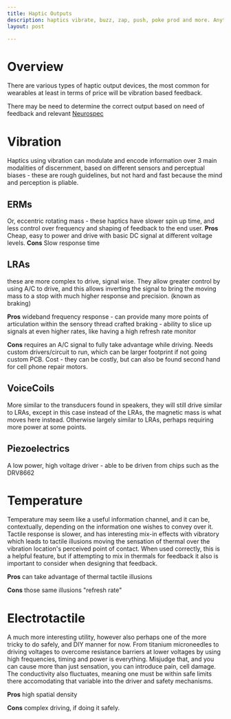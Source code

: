 ```yaml
---
title: Haptic Outputs
description: haptics vibrate, buzz, zap, push, poke prod and more. Anything to do with touch, tactile perception modulation, will be in this area. 
layout: post

---
```


# Overview
There are various types of haptic output devices, the most common for wearables at least in terms of price will be vibration based feedback. 

There may be need to determine the correct output based on need of feedback and relevant [Neurospec](https://wiki.curiosiate.com/Sensory-Weaving/Neurospec/Neurospec.md)


# Vibration
Haptics using vibration can modulate and encode information over 3 main modalities of discernment, based on different sensors and perceptual biases - these are rough guidelines, but not hard and fast because the mind and perception is pliable.

## ERMs 
Or, eccentric rotating mass - these haptics have slower spin up time, and less control over frequency and shaping of feedback to the end user. 
**Pros**
Cheap, easy to power and drive with basic DC signal at different voltage levels. 
**Cons**
Slow response time



## LRAs
these are more complex to drive, signal wise. They allow greater control by using A/C to drive, and this allows inverting the signal to bring the moving mass to a stop with much higher response and precision. (known as braking)

**Pros**
wideband frequency response - can provide many more points of articulation within the sensory thread crafted
braking - ability to slice up signals at even higher rates, like having a high refresh rate monitor


**Cons**
requires an A/C signal to fully take advantage while driving. 
Needs custom drivers/circuit to run, which can be larger footprint if not going custom PCB.
Cost - they can be costly, but can also be found second hand for cell phone repair motors. 

## VoiceCoils
More similar to the transducers found in speakers, they will still drive similar to LRAs, except in this case instead of the LRAs, the magnetic mass is what moves here instead. 
Otherwise largely similar to LRAs, perhaps requiring more power at some points.

## Piezoelectrics
A low power, high voltage driver - able to be driven from chips such as the DRV8662

# Temperature
Temperature may seem like a useful information channel, and it can be, contextually, depending on the information one wishes to convey over it. Tactile response is slower, and has interesting mix-in effects with vibratory which leads to tactile illusions moving the sensation of thermal over the vibration location's perceived point of contact. 
When used correctly, this is a helpful feature, but if attempting to mix in thermals for feedback it also is important to consider when designing that feedback. 

**Pros**
can take advantage of thermal tactile illusions

**Cons**
those same illusions
"refresh rate"

# Electrotactile
A much more interesting utility, however also perhaps one of the more tricky to do safely, and DIY manner for now. From titanium microneedles to driving voltages to overcome resistance barriers at lower voltages by using high frequencies, timing and power is everything. Misjudge that, and you can cause more than just sensation, you can introduce pain, cell damage.  The conductivity also fluctuates, meaning one must be within safe limits there accomodating that variable into the driver and safety mechanisms.

**Pros**
high spatial density

**Cons**
complex driving, if doing it safely.
